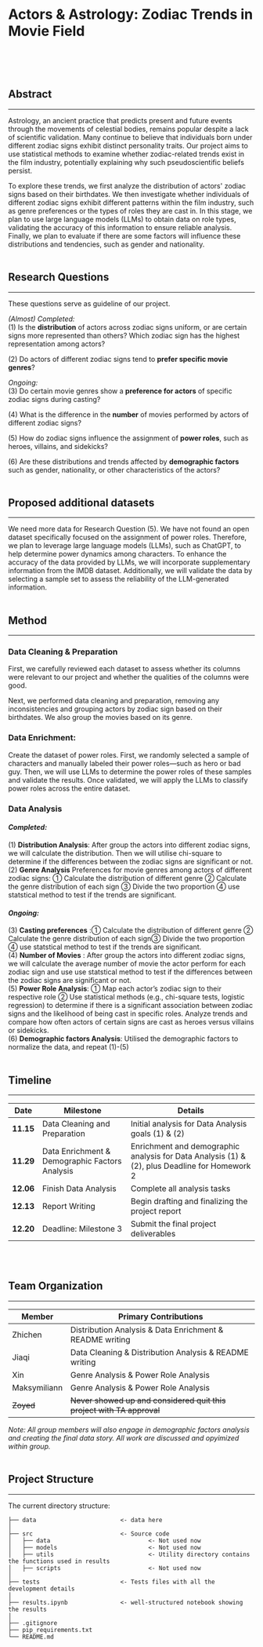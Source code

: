 # Actors & Astrology: Zodiac Trends in Movie Field

<br><br><br>

## Abstract
-----------------------------------------------
Astrology, an ancient practice that predicts present and future events through the movements of celestial bodies, remains popular despite a lack of scientific validation. Many continue to believe that individuals born under different zodiac signs exhibit distinct personality traits. Our project aims to use statistical methods to examine whether zodiac-related trends exist in the film industry, potentially explaining why such pseudoscientific beliefs persist.

To explore these trends, we first analyze the distribution of actors' zodiac signs based on their birthdates. We then investigate whether individuals of different zodiac signs exhibit different patterns within the film industry, such as genre preferences or the types of roles they are cast in. In this stage, we plan to use large language models (LLMs) to obtain data on role types, validating the accuracy of this information to ensure reliable analysis. Finally, we plan to evaluate if there are some factors will influence these distributions and tendencies, such as gender and nationality. 
<br><br>

## Research Questions
-----------------------------------------------

These questions serve as guideline of our project.

*(Almost) Completed:*<br>
(1) Is the **distribution** of actors across zodiac signs uniform, or are certain signs more represented than others? Which zodiac sign has the highest representation among actors?  

(2) Do actors of different zodiac signs tend to **prefer specific movie genres**?

*Ongoing:*<br>
(3) Do certain movie genres show a **preference for actors** of specific zodiac signs during casting?

(4) What is the difference in the **number** of movies performed by actors of different zodiac signs?

(5) How do zodiac signs influence the assignment of **power roles**, such as heroes, villains, and sidekicks? 

(6) Are these distributions and trends affected by **demographic factors** such as gender, nationality, or other characteristics of the actors?
<br><br>

## Proposed additional datasets
-----------------------------------------------
We need more data for Research Question (5). We have not found an open dataset specifically focused on the assignment of power roles. Therefore, we plan to leverage large language models (LLMs), such as ChatGPT, to help determine power dynamics among characters. To enhance the accuracy of the data provided by LLMs, we will incorporate supplementary information from the IMDB dataset. Additionally, we will validate the data by selecting a sample set to assess the reliability of the LLM-generated information.
<br><br>

## Method
-----------------------------------------------

### Data Cleaning & Preparation
First, we carefully reviewed each dataset to assess whether its columns were relevant to our project and whether the qualities of the columns were good. 

Next, we performed data cleaning and preparation, removing any inconsistencies and grouping actors by zodiac sign based on their birthdates. We also group the movies based on its genre.

### Data Enrichment: 
Create the dataset of power roles. First, we randomly selected a sample of characters and manually labeled their power roles—such as hero or bad guy. Then, we will use LLMs to determine the power roles of these samples and validate the results. Once validated, we will apply the LLMs to classify power roles across the entire dataset.

### Data Analysis

#### *Completed:*
(1) **Distribution Analysis**: After group the actors into different zodiac signs, we will calculate the distribution. Then we will utilise chi-square to determine if the differences between the zodiac signs are significant or not.  
(2) **Genre Analysis**
Preferences for movie genres among actors of different zodiac signs: ① Calculate the distribution of different genre ② Calculate the genre distribution of each sign ③ Divide the two proportion ④ use statstical method to test if the trends are significant.

#### *Ongoing:*
(3) **Casting preferences** :① Calculate the distribution of different genre ② Calculate the genre distribution of each sign③ Divide the two proportion ④ use statstical method to test if the trends are significant.  
(4) **Number of Movies** : After group the actors into different zodiac signs, we will calculate the average number of movie the actor perform for each zodiac sign and use use statstical method to test if the differences between the zodiac signs are significant or not.  
(5) **Power Role Analysis**: ① Map each actor’s zodiac sign to their respective role ② Use statistical methods (e.g., chi-square tests, logistic regression) to determine if there is a significant association between zodiac signs and the likelihood of being cast in specific roles. Analyze trends and compare how often actors of certain signs are cast as heroes versus villains or sidekicks.  
(6) **Demographic factors Analysis**: Utilised the demographic factors to normalize the data, and repeat (1)-(5)
<br><br>




## Timeline
-----------------------------------------------

| Date       | Milestone                                             | Details                                                                                 |
|------------|-------------------------------------------------------|------------------------------------------------------------------|
| **11.15**  | Data Cleaning and Preparation                         | Initial analysis for Data Analysis goals (1) & (2)                                           |
| **11.29**  | Data Enrichment & Demographic Factors Analysis        | Enrichment and demographic analysis for Data Analysis (1) & (2), plus Deadline for Homework 2       |
| **12.06**  | Finish Data Analysis                                  | Complete all analysis tasks                                                            |
| **12.13**  | Report Writing                                        | Begin drafting and finalizing the project report                                       |
| **12.20**  | Deadline: Milestone 3                                 | Submit the final project deliverables                                                 |

<br><br>

## Team Organization
-----------------------------------------------

| Member           | Primary Contributions                     |
|-------------------|------------------------------------------|
| Zhichen          | Distribution Analysis & Data Enrichment & README writing  |
| Jiaqi            | Data Cleaning & Distribution Analysis & README writing   |
| Xin              | Genre Analysis & Power Role Analysis     |
| Maksymiliann     | Genre Analysis & Power Role Analysis     |
| ~~Zoyed~~        | ~~Never showed up and considered quit this project with TA approval~~ |

*Note: All group members will also engage in demographic factors analysis and creating the final data story. All work are discussed and opyimized within group.*
<br><br>

## Project Structure
-----------------------------------------------

The current directory structure:

```
├── data                        <- data here
│
├── src                         <- Source code
│   ├── data                            <- Not used now
│   ├── models                          <- Not used now
│   ├── utils                           <- Utility directory contains the functions used in results
│   ├── scripts                         <- Not used now
│
├── tests                       <- Tests files with all the development details
│
├── results.ipynb               <- well-structured notebook showing the results
│
├── .gitignore                  
├── pip_requirements.txt        
└── README.md
```



